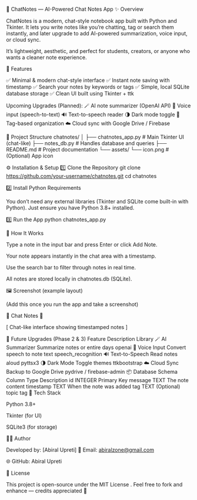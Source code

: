 🧠 ChatNotes — AI-Powered Chat Notes App
✨ Overview

ChatNotes is a modern, chat-style notebook app built with Python and Tkinter.
It lets you write notes like you’re chatting, tag or search them instantly, and later upgrade to add AI-powered summarization, voice input, or cloud sync.

It’s lightweight, aesthetic, and perfect for students, creators, or anyone who wants a cleaner note experience.

🚀 Features

✅ Minimal & modern chat-style interface
✅ Instant note saving with timestamp
✅ Search your notes by keywords or tags
✅ Simple, local SQLite database storage
✅ Clean UI built using Tkinter + ttk

Upcoming Upgrades (Planned):
🪄 AI note summarizer (OpenAI API)
🎤 Voice input (speech-to-text)
🔊 Text-to-speech reader
🌗 Dark mode toggle
🔖 Tag-based organization
☁️ Cloud sync with Google Drive / Firebase

🧩 Project Structure
chatnotes/
│
├── chatnotes_app.py      # Main Tkinter UI (chat-like)
├── notes_db.py           # Handles database and queries
├── README.md             # Project documentation
└── assets/
    └── icon.png          # (Optional) App icon

⚙️ Installation & Setup
1️⃣ Clone the Repository
git clone https://github.com/your-username/chatnotes.git
cd chatnotes

2️⃣ Install Python Requirements

You don’t need any external libraries (Tkinter and SQLite come built-in with Python).
Just ensure you have Python 3.8+ installed.

3️⃣ Run the App
python chatnotes_app.py

💬 How It Works

Type a note in the input bar and press Enter or click Add Note.

Your note appears instantly in the chat area with a timestamp.

Use the search bar to filter through notes in real time.

All notes are stored locally in chatnotes.db (SQLite).

🖼️ Screenshot (example layout)

(Add this once you run the app and take a screenshot)

🧠 Chat Notes 💬

[ Chat-like interface showing timestamped notes ]

🧠 Future Upgrades (Phase 2 & 3)
Feature	Description	Library
🪄 AI Summarizer	Summarize notes or entire days	openai
🎤 Voice Input	Convert speech to note text	speech_recognition
🔊 Text-to-Speech	Read notes aloud	pyttsx3
🌗 Dark Mode	Toggle themes	ttkbootstrap
☁️ Cloud Sync	Backup to Google Drive	pydrive / firebase-admin
📦 Database Schema
Column	Type	Description
id	INTEGER	Primary Key
message	TEXT	The note content
timestamp	TEXT	When the note was added
tag	TEXT	(Optional) topic tag
🧰 Tech Stack

Python 3.8+

Tkinter (for UI)

SQLite3 (for storage)

👨‍💻 Author

Developed by: [Abiral Upreti]
📧 Email: abiralzone@gmail.com

🌐 GitHub: Abiral Upreti

🪪 License

This project is open-source under the MIT License
.
Feel free to fork and enhance — credits appreciated 💙
